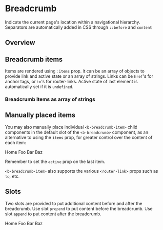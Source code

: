 # Breadcrumb

<div class="lead mb-5">

Indicate the current page's location within a navigational hierarchy. Separators are automatically added in CSS through `::before` and `content`

</div>

## Overview

<HighlightCard>
  <b-breadcrumb :items="breadcrumbItems" />
  <template #html>

```vue
<b-breadcrumb :items="breadcrumbItems" />

<script setup lang="ts">
import type {BreadcrumbItem} from 'bootstrap-vue-next'

const breadcrumbItems = ref<BreadcrumbItem[]>([
  {text: 'Admin', href: 'https://google.com'},
  {text: 'Manage', href: '#'},
  {text: 'Library'},
])
</script>
```

  </template>
</HighlightCard>

## Breadcrumb items

Items are rendered using `:items` prop. It can be an array of objects to provide link and active
state or an array of strings. Links can be `href`'s for anchor tags, or `to`'s for router-links. Active state of last
element is automatically set if it is `undefined`.

### Breadcrumb items as array of strings

<HighlightCard>
  <b-breadcrumb :items="breadcrumbStringArray" />
  <template #html>

```vue
<b-breadcrumb :items="breadcrumbStringArray" />

<script setup lang="ts">
const breadcrumbStringArray = ['Admin', 'Manage', 'Library']
</script>
```

  </template>
</HighlightCard>

## Manually placed items

You may also manually place individual `<b-breadcrumb-item>` child components in the default slot of
the `<b-breadcrumb>` component, as an alternative to using the `items` prop, for greater control
over the content of each item:

<HighlightCard>
  <b-breadcrumb>
    <b-breadcrumb-item href="#home">
      Home
    </b-breadcrumb-item>
    <b-breadcrumb-item href="#foo">Foo</b-breadcrumb-item>
    <b-breadcrumb-item href="#bar" @click="alertEvent">Bar</b-breadcrumb-item>
    <b-breadcrumb-item active>Baz</b-breadcrumb-item>
  </b-breadcrumb>
  <template #html>

```vue
<b-breadcrumb>
  <b-breadcrumb-item href="#home"> Home </b-breadcrumb-item>
  <b-breadcrumb-item href="#foo">Foo</b-breadcrumb-item>
  <b-breadcrumb-item href="#bar" @click="alertEvent">Bar</b-breadcrumb-item>
  <b-breadcrumb-item active>Baz</b-breadcrumb-item>
</b-breadcrumb>

<script setup lang="ts">
const alertEvent = (event: PointerEvent) => {
  alert(`Event ${event.target}`)
}
</script>
```

  </template>
</HighlightCard>

Remember to set the `active` prop on the last item.

`<b-breadcrumb-item>` also supports the various `<router-link>` props such as `to`, etc.

## Slots

Two slots are provided to put additional content before and after the breadcrumb.
Use slot `prepend` to put content before the breadcrumb. Use slot `append` to put content after the breadcrumb.

<HighlightCard>
  <b-breadcrumb>
    <b-breadcrumb-item href="#home">
      Home
    </b-breadcrumb-item>
    <b-breadcrumb-item href="#foo">Foo</b-breadcrumb-item>
    <b-breadcrumb-item href="#bar">Bar</b-breadcrumb-item>
    <b-breadcrumb-item active>Baz</b-breadcrumb-item>
    <template v-slot:prepend><span class="mx-2">prepend text</span></template>
    <template v-slot:append><span class="mx-2">append text</span></template>
  </b-breadcrumb>
  <template #html>

```vue-html
<b-breadcrumb>
  <b-breadcrumb-item href="#home"> Home </b-breadcrumb-item>
  <b-breadcrumb-item href="#foo">Foo</b-breadcrumb-item>
  <b-breadcrumb-item href="#bar">Bar</b-breadcrumb-item>
  <b-breadcrumb-item active>Baz</b-breadcrumb-item>
  <template v-slot:prepend><span class="mx-2">prepend text</span></template>
  <template v-slot:append><span class="mx-2">append text</span></template>
</b-breadcrumb>
```

  </template>
</HighlightCard>

<ComponentReference :data="data" />

<script setup lang="ts">
import {data} from '../../data/components/breadcrumb.data'
import {ref} from 'vue';
import {BBreadcrumbItem, BBreadcrumb} from 'bootstrap-vue-next'
import ComponentReference from '../../components/ComponentReference.vue'
import HighlightCard from '../../components/HighlightCard.vue'
import type {BreadcrumbItem} from 'bootstrap-vue-next'

const breadcrumbItems = ref<BreadcrumbItem[]>([
  { text: 'Admin', href:'https://google.com'},
  { text: 'Manage', href:'#'},
  { text: 'Library'},
]);

const breadcrumbStringArray = ['Admin','Manage', 'Library'];

const alertEvent = (event: PointerEvent) => {
  alert(`Event ${event.target}`);
}
</script>
